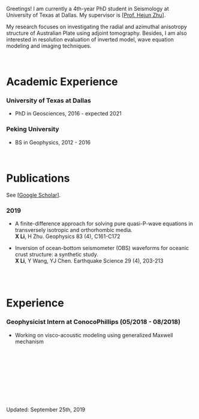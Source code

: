 Greetings! I am currently a 4th-year PhD student in Seismology at University of Texas at Dallas. My supervisor is [[Prof. Hejun Zhu](https://scholar.google.com/citations?user=dCUgUwYAAAAJ&hl=en)].

My research focuses on investigating the radial and azimuthal anisotropy structure of Australian Plate using adjoint tomography. Besides, I am also interested in resolution evaluation of inverted model, wave equation modeling and imaging techniques.


<br>

# Academic Experience

### University of Texas at Dallas
  - PhD in Geosciences, 2016 - expected 2021


### Peking University 
  - BS in Geophysics, 2012 - 2016


<br>

# Publications

See [[Google Scholar](https://scholar.google.com/citations?user=4YCam8UAAAAJ&hl=en&oi=ao)]. 

### 2019

- A finite-difference approach for solving pure quasi-P-wave equations in transversely isotropic and orthorhombic media. <br>
  **X Li**, H Zhu.
  Geophysics 83 (4), C161-C172

- Inversion of ocean-bottom seismometer (OBS) waveforms for oceanic crust structure: a synthetic study. <br>
  **X Li**, Y Wang, YJ Chen.
  Earthquake Science 29 (4), 203-213
  

<br>

<br>

# Experience


### Geophysicist Intern at ConocoPhillips  (05/2018 - 08/2018)
  - Working on visco-acoustic modeling using generalized Maxwell mechanism



<br>
<br>
<br>
<br>
<br>
<br>
<br>
<br>


Updated: September 25th, 2019

